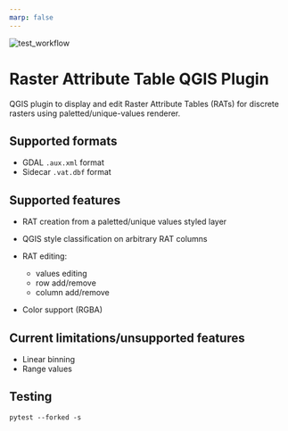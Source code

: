 ```yaml
---
marp: false
---
```



![test_workflow](https://github.com/elpaso/qgis-raster-attribute-table-plugin/actions/workflows/python-app.yml/badge.svg)

# Raster Attribute Table QGIS Plugin

QGIS plugin to display and edit Raster Attribute Tables (RATs) for discrete rasters using
paletted/unique-values renderer.

## Supported formats

+ GDAL `.aux.xml` format
+ Sidecar `.vat.dbf` format

## Supported features

+ RAT creation from a paletted/unique values styled layer
+ QGIS style classification on arbitrary RAT columns
+ RAT editing:

  - values editing
  - row add/remove
  - column add/remove

+ Color support (RGBA)

## Current limitations/unsupported features

+ Linear binning
+ Range values

## Testing

```
pytest --forked -s
```
